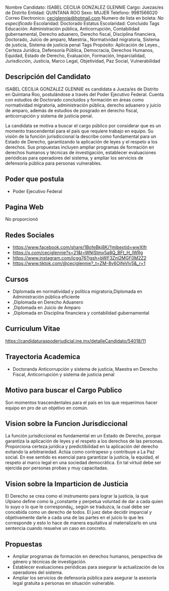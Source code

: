 Nombre Candidato: ISABEL CECILIA GONZALEZ GLENNIE
Cargo: Juezas/es de Distrito
Entidad: QUINTANA ROO
Sexo: MUJER
Telefono: 9981566020
Correo Electronico: ceciglennie@hotmail.com
Numero de lista en boleta: *No especificado*
Escolaridad: Doctorado
Estatus Escolaridad: Concluido
Tags Educación: Administración pública, Anticorrupción, Contabilidad gubernamental, Derecho aduanero, Derecho fiscal, Disciplina financiera, Doctorado, Juicio de amparo, Maestría., Normatividad migratoria, Sistema de justicia, Sistema de justicia penal
Tags Propósito: Aplicación de Leyes., Certeza Jurídica, Defensoría Pública, Democracia, Derechos Humanos, Equidad, Estado de Derecho, Evaluación, Formación, Imparcialidad, Jurisdicción, Justicia, Marco Legal, Objetividad, Paz Social, Vulnerabilidad


## Descripción del Candidato 

ISABEL CECILIA GONZALEZ GLENNIE es candidata a Jueza/es de Distrito en Quintana Roo, postulándose a través del Poder Ejecutivo Federal. Cuenta con estudios de Doctorado concluidos y formación en áreas como normatividad migratoria, administración pública, derecho aduanero y juicio de amparo, además de estudios de posgrado en derecho fiscal, anticorrupción y sistema de justicia penal. 

La candidata se motiva a buscar el cargo público por considerar que es un momento trascendental para el país que requiere trabajo en equipo. Su visión de la función jurisdiccional la describe como fundamental para un Estado de Derecho, garantizando la aplicación de leyes y el respeto a los derechos.  Sus propuestas incluyen ampliar programas de formación en derechos humanos y técnicas de investigación, establecer evaluaciones periódicas para operadores del sistema, y ampliar los servicios de defensoría pública para personas vulnerables.


## Poder que postula

- Poder Ejecutivo Federal


## Pagina Web

No proporcionó


## Redes Sociales

- https://www.facebook.com/share/1BofeBkj8K/?mibextid=wwXIfr
- https://x.com/ceciglennie?s=21&t=WNjStmx5a8Q_BFt_H_lWRg
- https://www.instagram.com/icgg76?igsh=bWF3Znl2MGF0M2Z2
- https://www.tiktok.com/@ceciglennie?_t=ZM-8v6OjfeVlv5&_r=1


## Cursos

- Diplomada en normatividad y política migratoria,Diplomada en Administración pública eficiente
- ,Diplomada en Derecho Aduanero
- ,Diplomada en Juicio de Amparo
- ,Diplomada en Disciplina financiera y contabilidad gubernamental


## Curriculum Vitae

https://candidaturaspoderjudicial.ine.mx/detalleCandidato/54018/11


## Trayectoria Academica

- Doctoranda Anticorrupción y sistema de justicia, Maestra en Derecho Fiscal, Anticorrupción y sistema de justicia penal


## Motivo para buscar el Cargo Publico

Son momentos trascendentales para el país en los que requerimos hacer equipo en pro de un objetivo en común.


## Vision sobre la Funcion Jurisdiccional

La función jurisdiccional es fundamental en un Estado de Derecho, porque garantiza la aplicación de leyes y el respeto a los derechos de las personas. Proporciona certeza jurídica y predictibilidad en la aplicación del derecho evitando la arbitrariedad. Actúa como contrapeso y contribuye a La Paz social. En ese sentido es esencial para garantizar la justicia, la equidad, el respeto al marco legal en una sociedad democrática. En tal virtud debe ser ejercida por personas probas y muy capacitadas.


## Vision sobre la Imparticion de Justicia

El Derecho se crea como el instrumento para lograr la justicia, la que Ulpiano define como la ¿constante y perpetua voluntad de dar a cada quien lo suyo o lo que le corresponda¿, según se traduzca, la cual debe ser concebida como un derecho de todos. El juez debe decidir imparcial y objetivamente darle a cada una de las partes en el juicio lo que les corresponde y esto lo hace de manera equitativa al materializarlo en una sentencia cuando resuelve un caso en concreto.


## Propuestas

- Ampliar programas de formación en derechos humanos, perspectiva de género y técnicas de investigación.
- Establecer evaluaciones periódicas para asegurar la actualización de los operadores del sistema.
- Ampliar los servicios de defensoría pública para asegurar la asesoría legal gratuita a personas en situación vulnerable.

